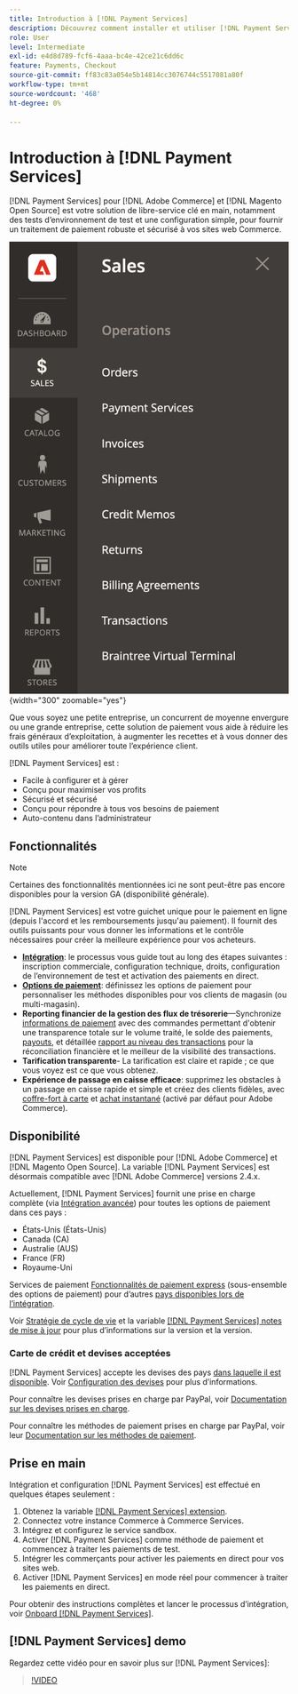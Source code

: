 ```yaml
---
title: Introduction à [!DNL Payment Services]
description: Découvrez comment installer et utiliser [!DNL Payment Services] en tant que solution de traitement des paiements clé en main, robuste et sécurisée pour votre [!DNL Adobe Commerce] et [!DNL Magento Open Source] sites web.
role: User
level: Intermediate
exl-id: e4d8d789-fcf6-4aaa-bc4e-42ce21c6dd6c
feature: Payments, Checkout
source-git-commit: ff83c83a054e5b14814cc3076744c5517081a80f
workflow-type: tm+mt
source-wordcount: '468'
ht-degree: 0%

---
```


# Introduction à [!DNL Payment Services]

[!DNL Payment Services] pour [!DNL Adobe Commerce] et [!DNL Magento Open Source] est votre solution de libre-service clé en main, notamment des tests d’environnement de test et une configuration simple, pour fournir un traitement de paiement robuste et sécurisé à vos sites web Commerce.

![[!DNL Payment Services] vue d’administration de l’extension](assets/admin-view.png){width="300" zoomable="yes"}

Que vous soyez une petite entreprise, un concurrent de moyenne envergure ou une grande entreprise, cette solution de paiement vous aide à réduire les frais généraux d’exploitation, à augmenter les recettes et à vous donner des outils utiles pour améliorer toute l’expérience client.

[!DNL Payment Services] est :

* Facile à configurer et à gérer
* Conçu pour maximiser vos profits
* Sécurisé et sécurisé
* Conçu pour répondre à tous vos besoins de paiement
* Auto-contenu dans l’administrateur

## Fonctionnalités

>[!NOTE]
>
>Certaines des fonctionnalités mentionnées ici ne sont peut-être pas encore disponibles pour la version GA (disponibilité générale).

[!DNL Payment Services] est votre guichet unique pour le paiement en ligne (depuis l&#39;accord et les remboursements jusqu&#39;au paiement). Il fournit des outils puissants pour vous donner les informations et le contrôle nécessaires pour créer la meilleure expérience pour vos acheteurs.

* [**Intégration**](onboard.md): le processus vous guide tout au long des étapes suivantes : inscription commerciale, configuration technique, droits, configuration de l’environnement de test et activation des paiements en direct.
* [**Options de paiement**](payments-options.md): définissez les options de paiement pour personnaliser les méthodes disponibles pour vos clients de magasin (ou multi-magasin).
* **Reporting financier de la gestion des flux de trésorerie**—Synchronize [informations de paiement](order-payment-status.md) avec des commandes permettant d&#39;obtenir une transparence totale sur le volume traité, le solde des paiements, [payouts](payouts.md), et détaillée [rapport au niveau des transactions](transactions.md) pour la réconciliation financière et le meilleur de la visibilité des transactions.
* **Tarification transparente**- La tarification est claire et rapide ; ce que vous voyez est ce que vous obtenez.
* **Expérience de passage en caisse efficace**: supprimez les obstacles à un passage en caisse rapide et simple et créez des clients fidèles, avec [coffre-fort à carte](vaulting.md) et [achat instantané](https://experienceleague.adobe.com/docs/commerce-admin/stores-sales/point-of-purchase/checkout-instant-purchase.html) (activé par défaut pour Adobe Commerce).

## Disponibilité

[!DNL Payment Services] est disponible pour [!DNL Adobe Commerce] et [!DNL Magento Open Source]. La variable [!DNL Payment Services] est désormais compatible avec [!DNL Adobe Commerce] versions 2.4.x.

Actuellement, [!DNL Payment Services] fournit une prise en charge complète (via [Intégration avancée](../payment-services/production.md#advanced-onboarding)) pour toutes les options de paiement dans ces pays :

* États-Unis (États-Unis)
* Canada (CA)
* Australie (AUS)
* France (FR)
* Royaume-Uni

Services de paiement [Fonctionnalités de paiement express](../payment-services/payments-options.md) (sous-ensemble des options de paiement) pour d’autres [pays disponibles lors de l’intégration](../payment-services/production.md#complete-merchant-onboarding).

Voir [Stratégie de cycle de vie](https://experienceleague.adobe.com/docs/commerce-operations/release/planning/lifecycle-policy.html) et la variable [[!DNL Payment Services] notes de mise à jour](release-notes.md) pour plus d’informations sur la version et la version.

### Carte de crédit et devises acceptées

[!DNL Payment Services] accepte les devises des pays [dans laquelle il est disponible](#availability). Voir [Configuration des devises](https://experienceleague.adobe.com/docs/commerce-admin/stores-sales/site-store/currency/currency-configuration.html) pour plus d’informations.

Pour connaître les devises prises en charge par PayPal, voir [Documentation sur les devises prises en charge](https://developer.paypal.com/docs/reports/reference/paypal-supported-currencies/).

Pour connaître les méthodes de paiement prises en charge par PayPal, voir leur [Documentation sur les méthodes de paiement](https://developer.paypal.com/docs/checkout/payment-methods/).

## Prise en main

Intégration et configuration [!DNL Payment Services] est effectué en quelques étapes seulement :

1. Obtenez la variable [[!DNL Payment Services] extension](install.md).
1. Connectez votre instance Commerce à Commerce Services.
1. Intégrez et configurez le service sandbox.
1. Activer [!DNL Payment Services] comme méthode de paiement et commencez à traiter les paiements de test.
1. Intégrer les commerçants pour activer les paiements en direct pour vos sites web.
1. Activer [!DNL Payment Services] en mode réel pour commencer à traiter les paiements en direct.

Pour obtenir des instructions complètes et lancer le processus d’intégration, voir [Onboard [!DNL Payment Services]](onboard.md).

## [!DNL Payment Services] demo

Regardez cette vidéo pour en savoir plus sur [!DNL Payment Services]:

>[!VIDEO](https://video.tv.adobe.com/v/343990?quality=12)
